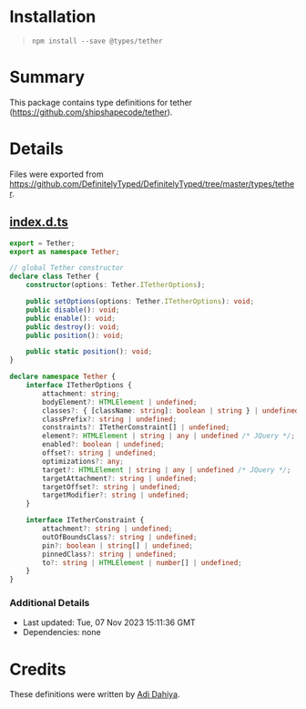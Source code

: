 # Installation
> `npm install --save @types/tether`

# Summary
This package contains type definitions for tether (https://github.com/shipshapecode/tether).

# Details
Files were exported from https://github.com/DefinitelyTyped/DefinitelyTyped/tree/master/types/tether.
## [index.d.ts](https://github.com/DefinitelyTyped/DefinitelyTyped/tree/master/types/tether/index.d.ts)
````ts
export = Tether;
export as namespace Tether;

// global Tether constructor
declare class Tether {
    constructor(options: Tether.ITetherOptions);

    public setOptions(options: Tether.ITetherOptions): void;
    public disable(): void;
    public enable(): void;
    public destroy(): void;
    public position(): void;

    public static position(): void;
}

declare namespace Tether {
    interface ITetherOptions {
        attachment: string;
        bodyElement?: HTMLElement | undefined;
        classes?: { [className: string]: boolean | string } | undefined;
        classPrefix?: string | undefined;
        constraints?: ITetherConstraint[] | undefined;
        element?: HTMLElement | string | any | undefined /* JQuery */;
        enabled?: boolean | undefined;
        offset?: string | undefined;
        optimizations?: any;
        target?: HTMLElement | string | any | undefined /* JQuery */;
        targetAttachment?: string | undefined;
        targetOffset?: string | undefined;
        targetModifier?: string | undefined;
    }

    interface ITetherConstraint {
        attachment?: string | undefined;
        outOfBoundsClass?: string | undefined;
        pin?: boolean | string[] | undefined;
        pinnedClass?: string | undefined;
        to?: string | HTMLElement | number[] | undefined;
    }
}

````

### Additional Details
 * Last updated: Tue, 07 Nov 2023 15:11:36 GMT
 * Dependencies: none

# Credits
These definitions were written by [Adi Dahiya](https://github.com/adidahiya).
